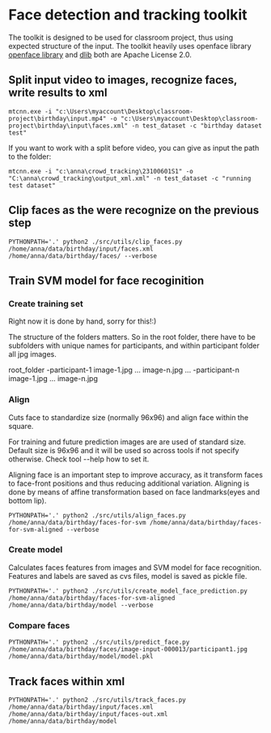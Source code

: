 # Face detection and tracking toolkit

The toolkit is designed to be used for classroom project, thus using expected structure of the input.
The toolkit heavily uses openface library [openface library](https://cmusatyalab.github.io/openface/) and 
[dlib](http://dlib.net/) both are Apache License 2.0.


## Split input video to images, recognize faces, write results to xml

```
mtcnn.exe -i "c:\Users\myaccount\Desktop\classroom-project\birthday\input.mp4" -o "c:\Users\myaccount\Desktop\classroom-project\birthday\input\faces.xml" -n test_dataset -c "birthday dataset test"
```

If you want to work with a split before video, you can give as input the path to the folder:

```
mtcnn.exe -i "c:\anna\crowd_tracking\23100601S1" -o "C:\anna\crowd_tracking\output_xml.xml" -n test_dataset -c "running test dataset"
```

## Clip faces as the were recognize on the previous step 

```
PYTHONPATH='.' python2 ./src/utils/clip_faces.py /home/anna/data/birthday/input/faces.xml /home/anna/data/birthday/faces/ --verbose
```

## Train SVM model for face recoginition

### Create training set

Right now it is done by hand, sorry for this!:) 

The structure of the folders matters. So in the root folder, there have to be subfolders with unique names for participants, and within participant folder all jpg images.

root_folder
    -participant-1 
       image-1.jpg
       ...
       image-n.jpg
    ...
    -participant-n
       image-1.jpg
       ...
       image-n.jpg

### Align
Cuts face to standardize size (normally 96x96) and align face within the square.

For training and future prediction images are are used of standard size. Default size is 96x96 and it will be used so
across tools if not specify otherwise. Check tool --help how to set it. 

Aligning face is an important step to improve accuracy, as it transform faces to face-front positions and thus reducing
additional variation. Aligning is done by means of affine transformation based on face landmarks(eyes and bottom lip).

```
PYTHONPATH='.' python2 ./src/utils/align_faces.py /home/anna/data/birthday/faces-for-svm /home/anna/data/birthday/faces-for-svm-aligned --verbose
```

### Create model

Calculates faces features from images and SVM model for face recognition. Features and labels are saved as cvs files, model is saved as pickle file.

```
PYTHONPATH='.' python2 ./src/utils/create_model_face_prediction.py /home/anna/data/birthday/faces-for-svm-aligned /home/anna/data/birthday/model --verbose
```

### Compare faces

```
PYTHONPATH='.' python2 ./src/utils/predict_face.py /home/anna/data/birthday/faces/image-input-000013/participant1.jpg /home/anna/data/birthday/model/model.pkl
```

## Track faces within xml

```
PYTHONPATH='.' python2 ./src/utils/track_faces.py /home/anna/data/birthday/input/faces.xml /home/anna/data/birthday/input/faces-out.xml /home/anna/data/birthday/model
```